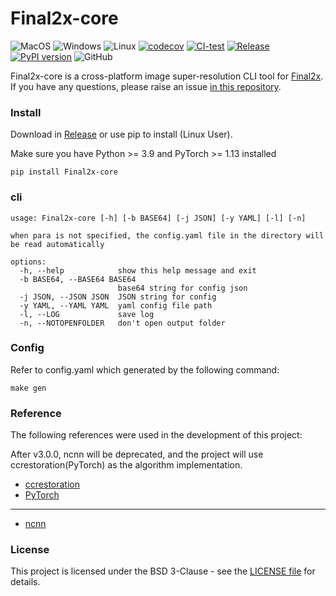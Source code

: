 # Final2x-core

![MacOS](https://img.shields.io/badge/Support-MacOS-blue?logo=Apple&style=flat-square)
![Windows](https://img.shields.io/badge/Support-Windows-blue?logo=Windows&style=flat-square)
![Linux](https://img.shields.io/badge/Support-Linux-blue?logo=Linux&style=flat-square)
[![codecov](https://codecov.io/gh/EutropicAI/Final2x-core/branch/main/graph/badge.svg?token=B2TNKYN4O4)](https://codecov.io/gh/EutropicAI/Final2x-core)
[![CI-test](https://github.com/EutropicAI/Final2x-core/actions/workflows/CI-test.yml/badge.svg)](https://github.com/EutropicAI/Final2x-core/actions/workflows/CI-test.yml)
[![Release](https://github.com/EutropicAI/Final2x-core/actions/workflows/Release.yml/badge.svg)](https://github.com/EutropicAI/Final2x-core/actions/workflows/Release.yml)
[![PyPI version](https://badge.fury.io/py/Final2x-core.svg)](https://badge.fury.io/py/Final2x-core)
![GitHub](https://img.shields.io/github/license/EutropicAI/Final2x-core)

Final2x-core is a cross-platform image super-resolution CLI tool for [Final2x](https://github.com/EutropicAI/Final2x). If you have any questions, please raise an issue [in this repository](https://github.com/EutropicAI/Final2x).

### Install

Download in [Release](https://github.com/EutropicAI/Final2x-core/releases) or use pip to install (Linux User).

Make sure you have Python >= 3.9 and PyTorch >= 1.13 installed

```shell
pip install Final2x-core
```

### cli

```shell
usage: Final2x-core [-h] [-b BASE64] [-j JSON] [-y YAML] [-l] [-n]

when para is not specified, the config.yaml file in the directory will be read automatically

options:
  -h, --help            show this help message and exit
  -b BASE64, --BASE64 BASE64
                        base64 string for config json
  -j JSON, --JSON JSON  JSON string for config
  -y YAML, --YAML YAML  yaml config file path
  -l, --LOG             save log
  -n, --NOTOPENFOLDER   don't open output folder
```

### Config

Refer to config.yaml which generated by the following command:

```shell
make gen
```

### Reference

The following references were used in the development of this project:

After v3.0.0, ncnn will be deprecated, and the project will use ccrestoration(PyTorch) as the algorithm implementation.

- [ccrestoration](https://github.com/EutropicAI/ccrestoration)
- [PyTorch](https://github.com/pytorch/pytorch)

---

- [ncnn](https://github.com/Tencent/ncnn)

### License

This project is licensed under the BSD 3-Clause - see
the [LICENSE file](./LICENSE) for details.
